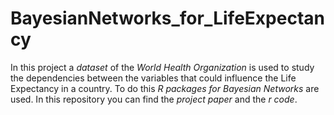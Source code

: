 # BayesianNetworks_for_LifeExpectancy
In this project a *dataset* of the *World Health Organization* is used to study the dependencies between the variables that could influence the Life Expectancy in a country. 
To do this *R packages for Bayesian Networks* are used. In this repository you can find the *project paper* and the *r code*. 
